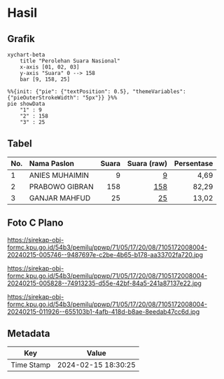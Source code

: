 # Hasil

## Grafik

```mermaid
xychart-beta
    title "Perolehan Suara Nasional"
    x-axis [01, 02, 03]
    y-axis "Suara" 0 --> 158
    bar [9, 158, 25]
```

```mermaid
%%{init: {"pie": {"textPosition": 0.5}, "themeVariables": {"pieOuterStrokeWidth": "5px"}} }%%
pie showData
    "1" : 9
    "2" : 158
    "3" : 25
```

## Tabel

| No. | Nama Paslon    | Suara | Suara (raw) | Persentase |
|:--- |:-------------- | -----:| -----------:| ----------:|
| 1   | ANIES MUHAIMIN | 9     | [9][p-1]    | 4,69       |
| 2   | PRABOWO GIBRAN | 158   | [158][p-2]  | 82,29      |
| 3   | GANJAR MAHFUD  | 25    | [25][p-3]   | 13,02      |


[p-1]: https://github.com/gigit-pemilu/pemilu-2024/blob/main/pilpres/hitung-suara/sub/71-sulawesi-utara/sub/05-minahasa-selatan/sub/17-amurang-barat/sub/2008-teep/sub/004-tps/sub/paslon-1.txt
[p-2]: https://github.com/gigit-pemilu/pemilu-2024/blob/main/pilpres/hitung-suara/sub/71-sulawesi-utara/sub/05-minahasa-selatan/sub/17-amurang-barat/sub/2008-teep/sub/004-tps/sub/paslon-2.txt
[p-3]: https://github.com/gigit-pemilu/pemilu-2024/blob/main/pilpres/hitung-suara/sub/71-sulawesi-utara/sub/05-minahasa-selatan/sub/17-amurang-barat/sub/2008-teep/sub/004-tps/sub/paslon-3.txt

## Foto C Plano

https://sirekap-obj-formc.kpu.go.id/54b3/pemilu/ppwp/71/05/17/20/08/7105172008004-20240215-005746--9487697e-c2be-4b65-b178-aa33702fa720.jpg

https://sirekap-obj-formc.kpu.go.id/54b3/pemilu/ppwp/71/05/17/20/08/7105172008004-20240215-005828--74913235-d55e-42bf-84a5-241a87137e22.jpg

https://sirekap-obj-formc.kpu.go.id/54b3/pemilu/ppwp/71/05/17/20/08/7105172008004-20240215-011926--655103b1-4afb-418d-b8ae-8eedab47cc6d.jpg


## Metadata

| Key        | Value               |
| ---------- | ------------------- |
| Time Stamp | 2024-02-15 18:30:25 |



